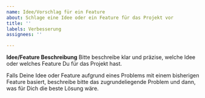 ```yaml
---
name: Idee/Vorschlag für ein Feature
about: Schlage eine Idee oder ein Feature für das Projekt vor
title: ''
labels: Verbesserung
assignees: ''

---
```


**Idee/Feature Beschreibung**
Bitte beschreibe klar und präzise, welche Idee oder welches Feature Du für das Projekt hast.

Falls Deine Idee oder Feature aufgrund eines Problems mit einem bisherigen Feature basiert, beschreibe bitte das zugrundeliegende Problem und dann, was für Dich die beste Lösung wäre.
